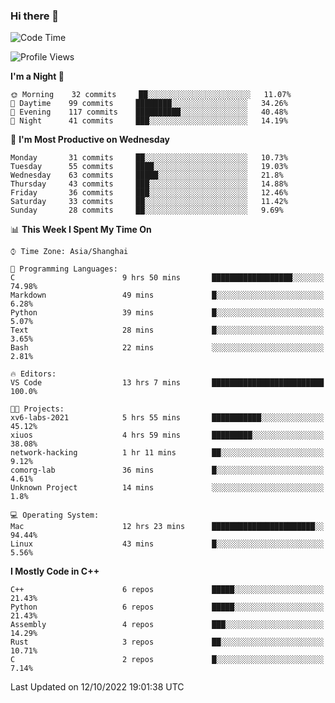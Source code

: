 ### Hi there 👋

<!--
**KarmaD7/KarmaD7** is a ✨ _special_ ✨ repository because its `README.md` (this file) appears on your GitHub profile.

Here are some ideas to get you started:

- 🔭 I’m currently working on ...
- 🌱 I’m currently learning ...
- 👯 I’m looking to collaborate on ...
- 🤔 I’m looking for help with ...
- 💬 Ask me about ...
- 📫 How to reach me: ...
- 😄 Pronouns: ...
- ⚡ Fun fact: ...
-->

<!--START_SECTION:waka-->
![Code Time](http://img.shields.io/badge/Code%20Time-29%20hrs%2055%20mins-blue)

![Profile Views](http://img.shields.io/badge/Profile%20Views-12-blue)

**I'm a Night 🦉** 

```text
🌞 Morning    32 commits     ██░░░░░░░░░░░░░░░░░░░░░░░   11.07% 
🌆 Daytime    99 commits     ████████░░░░░░░░░░░░░░░░░   34.26% 
🌃 Evening    117 commits    ██████████░░░░░░░░░░░░░░░   40.48% 
🌙 Night      41 commits     ███░░░░░░░░░░░░░░░░░░░░░░   14.19%

```
📅 **I'm Most Productive on Wednesday** 

```text
Monday       31 commits     ██░░░░░░░░░░░░░░░░░░░░░░░   10.73% 
Tuesday      55 commits     ████░░░░░░░░░░░░░░░░░░░░░   19.03% 
Wednesday    63 commits     █████░░░░░░░░░░░░░░░░░░░░   21.8% 
Thursday     43 commits     ███░░░░░░░░░░░░░░░░░░░░░░   14.88% 
Friday       36 commits     ███░░░░░░░░░░░░░░░░░░░░░░   12.46% 
Saturday     33 commits     ██░░░░░░░░░░░░░░░░░░░░░░░   11.42% 
Sunday       28 commits     ██░░░░░░░░░░░░░░░░░░░░░░░   9.69%

```


📊 **This Week I Spent My Time On** 

```text
⌚︎ Time Zone: Asia/Shanghai

💬 Programming Languages: 
C                        9 hrs 50 mins       ██████████████████░░░░░░░   74.98% 
Markdown                 49 mins             █░░░░░░░░░░░░░░░░░░░░░░░░   6.28% 
Python                   39 mins             █░░░░░░░░░░░░░░░░░░░░░░░░   5.07% 
Text                     28 mins             █░░░░░░░░░░░░░░░░░░░░░░░░   3.65% 
Bash                     22 mins             ░░░░░░░░░░░░░░░░░░░░░░░░░   2.81%

🔥 Editors: 
VS Code                  13 hrs 7 mins       █████████████████████████   100.0%

🐱‍💻 Projects: 
xv6-labs-2021            5 hrs 55 mins       ███████████░░░░░░░░░░░░░░   45.12% 
xiuos                    4 hrs 59 mins       █████████░░░░░░░░░░░░░░░░   38.08% 
network-hacking          1 hr 11 mins        ██░░░░░░░░░░░░░░░░░░░░░░░   9.12% 
comorg-lab               36 mins             █░░░░░░░░░░░░░░░░░░░░░░░░   4.61% 
Unknown Project          14 mins             ░░░░░░░░░░░░░░░░░░░░░░░░░   1.8%

💻 Operating System: 
Mac                      12 hrs 23 mins      ███████████████████████░░   94.44% 
Linux                    43 mins             █░░░░░░░░░░░░░░░░░░░░░░░░   5.56%

```

**I Mostly Code in C++** 

```text
C++                      6 repos             █████░░░░░░░░░░░░░░░░░░░░   21.43% 
Python                   6 repos             █████░░░░░░░░░░░░░░░░░░░░   21.43% 
Assembly                 4 repos             ███░░░░░░░░░░░░░░░░░░░░░░   14.29% 
Rust                     3 repos             ██░░░░░░░░░░░░░░░░░░░░░░░   10.71% 
C                        2 repos             █░░░░░░░░░░░░░░░░░░░░░░░░   7.14%

```



 Last Updated on 12/10/2022 19:01:38 UTC
<!--END_SECTION:waka-->
